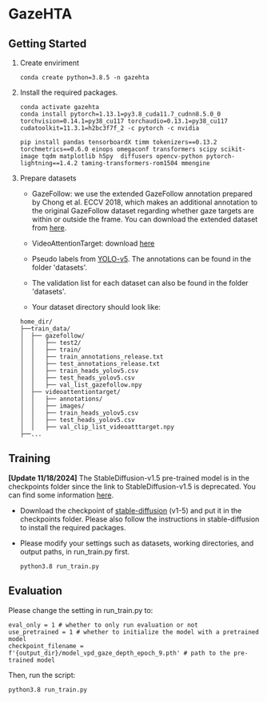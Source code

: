 # GazeHTA
## Getting Started 

1. Create enviriment

    ```
    conda create python=3.8.5 -n gazehta
    ```

2. Install the required packages.

    ```
    conda activate gazehta
    conda install pytorch=1.13.1=py3.8_cuda11.7_cudnn8.5.0_0 torchvision=0.14.1=py38_cu117 torchaudio=0.13.1=py38_cu117 cudatoolkit=11.3.1=h2bc3f7f_2 -c pytorch -c nvidia
    
    pip install pandas tensorboardX timm tokenizers==0.13.2 torchmetrics==0.6.0 einops omegaconf transformers scipy scikit-image tqdm matplotlib h5py  diffusers opencv-python pytorch-lightning==1.4.2 taming-transformers-rom1504 mmengine 
    ```
    

3. Prepare datasets

    * GazeFollow: we use the extended GazeFollow annotation prepared by Chong et al. ECCV 2018, which makes an additional annotation to the original GazeFollow dataset regarding whether gaze targets are within or outside the frame. You can download the extended dataset from [here](https://www.dropbox.com/s/3ejt9pm57ht2ed4/gazefollow_extended.zip?e=1&dl=0).
    
    * VideoAttentionTarget: download [here](https://www.dropbox.com/s/8ep3y1hd74wdjy5/videoattentiontarget.zip?e=1&dl=0)
    
    * Pseudo labels from [YOLO-v5](https://github.com/xinsuinizhuan/yolov5-head-detector). The annotations can be found in the folder 'datasets'.
    
    * The validation list for each dataset can also be found in the folder 'datasets'.

    * Your dataset directory should look like:
    
    ```
    home_dir/
    ├──train_data/
    │  ├── gazefollow/
    │  │   ├── test2/
    │  │   ├── train/
    │  │   ├── train_annotations_release.txt
    │  │   ├── test_annotations_release.txt
    │  │   ├── train_heads_yolov5.csv
    │  │   ├── test_heads_yolov5.csv
    │  │   ├── val_list_gazefollow.npy
    │  ├── videoattentiontarget/
    │  │   ├── annotations/
    │  │   ├── images/
    │  │   ├── train_heads_yolov5.csv
    │  │   ├── test_heads_yolov5.csv
    │  │   ├── val_clip_list_videoatttarget.npy
    ├──...
    ```


## Training

**[Update 11/18/2024]**
The StableDiffusion-v1.5 pre-trained model is in the checkpoints folder since the link to StableDiffusion-v1.5 is deprecated. You can find some information [here](https://huggingface.co/stable-diffusion-v1-5/stable-diffusion-v1-5).

* Download the checkpoint of [stable-diffusion](https://github.com/runwayml/stable-diffusion) (v1-5) and put it in the checkpoints folder. Please also follow the instructions in stable-diffusion to install the required packages.


* Please modify your settings such as datasets, working directories, and output paths, in run_train.py first. 

    ```
    python3.8 run_train.py
    ```

## Evaluation
Please change the setting in run_train.py to:

```
eval_only = 1 # whether to only run evaluation or not
use_pretrained = 1 # whether to initialize the model with a pretrained model
checkpoint_filename =  f'{output_dir}/model_vpd_gaze_depth_epoch_9.pth' # path to the pre-trained model
```

Then, run the script:

```
python3.8 run_train.py
```
